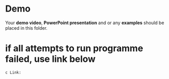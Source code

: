 # Demo
Your **demo video**, **PowerPoint presentation** and or any **examples** should be placed in this folder.

# if all attempts to run programme failed, use link below
``c
Link:
``
